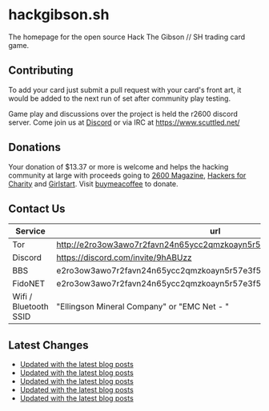 # hackgibson.sh
The homepage for the open source Hack The Gibson // SH trading card game.


## Contributing

To add your card just submit a pull request with your card's front art, it would be added to the next run of set after community play testing.

Game play and discussions over the project is held the r2600 discord server. Come join us at [Discord](https://discord.com/invite/9hABUzz) or via IRC at https://www.scuttled.net/


## Donations

Your donation of $13.37 or more is welcome and helps the hacking community at large with proceeds going to [2600 Magazine](https://2600.com/), [Hackers for Charity](https://hackersforcharity.org) and [Girlstart](https://girlstart.org).  Visit [buymeacoffee](https://www.buymeacoffee.com/hackgibson.sh) to donate.


## Contact Us

Service | url
-|-
Tor | http://e2ro3ow3awo7r2favn24n65ycc2qmzkoayn5r57e3f56nvjwdcgg32ad.onion
Discord | https://discord.com/invite/9hABUzz
BBS | e2ro3ow3awo7r2favn24n65ycc2qmzkoayn5r57e3f56nvjwdcgg32ad.onion:23
FidoNET | e2ro3ow3awo7r2favn24n65ycc2qmzkoayn5r57e3f56nvjwdcgg32ad.onion:24554
Wifi / Bluetooth SSID | "Ellingson Mineral Company" or "EMC Net - <fidonet address>"

## Latest Changes
<!-- BLOG-POST-LIST:START -->
- [Updated with the latest blog posts](https://github.com/DFW2600/hackgibson.sh/commit/3cc363ed4cd32421d4c7eceb56643d5d2ee60f43)
- [Updated with the latest blog posts](https://github.com/DFW2600/hackgibson.sh/commit/7613ed853f78698e9cea8a680a0c2ace78e3c20e)
- [Updated with the latest blog posts](https://github.com/DFW2600/hackgibson.sh/commit/2519d5ba93f2bfb9b09c688db1f788425bfe520b)
- [Updated with the latest blog posts](https://github.com/DFW2600/hackgibson.sh/commit/f04c1a692fa1dba97aeb9874f61bc86a90b1d4dc)
- [Updated with the latest blog posts](https://github.com/DFW2600/hackgibson.sh/commit/a5772deddc108d68d89538f5d78c283700445560)
<!-- BLOG-POST-LIST:END -->
